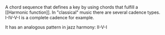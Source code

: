 A chord sequence that defines a key by using chords that fulfill a [[Harmonic function]]. In "classical" music there are several cadence types. I-IV-V-I is a complete cadence for example.

It has an analogous pattern in jazz harmony: II-V-I

